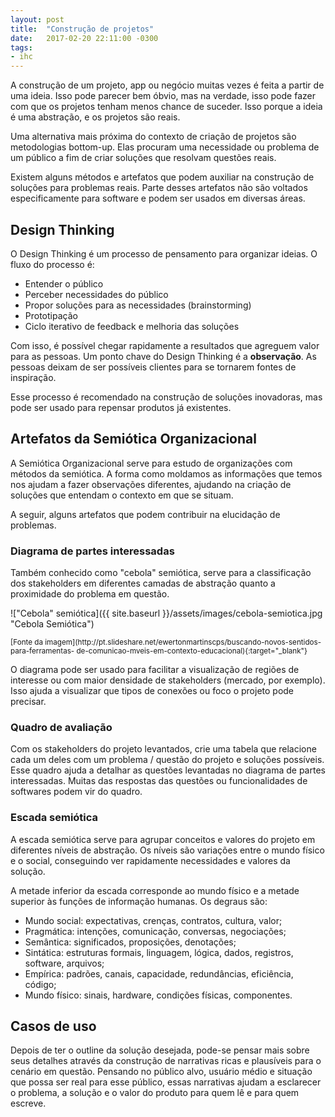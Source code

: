 ```yaml
---
layout: post
title:  "Construção de projetos"
date:   2017-02-20 22:11:00 -0300
tags:
- ihc
---
```

A construção de um projeto, app ou negócio muitas vezes é feita a partir de 
uma ideia. Isso pode parecer bem óbvio, mas na verdade, isso pode fazer com
que os projetos tenham menos chance de suceder. Isso porque a ideia é uma
abstração, e os projetos são reais.

Uma alternativa mais próxima do contexto de criação de projetos são metodologias
bottom-up. Elas procuram uma necessidade ou problema de um público a fim
de criar soluções que resolvam questões reais.

Existem alguns métodos e artefatos que podem auxiliar na construção de soluções
para problemas reais. Parte desses artefatos não são voltados especificamente
para software e podem ser usados em diversas áreas.

## Design Thinking
O Design Thinking é um processo de pensamento para organizar ideias. O fluxo do
processo é:
* Entender o público
* Perceber necessidades do público
* Propor soluções para as necessidades (brainstorming)
* Prototipação
* Ciclo iterativo de feedback e melhoria das soluções

Com isso, é possível chegar rapidamente a resultados que agreguem valor para as pessoas.
Um ponto chave do Design Thinking é a **observação**. As pessoas deixam de
ser possíveis clientes para se tornarem fontes de inspiração.

Esse processo é recomendado na construção de soluções inovadoras, mas
pode ser usado para repensar produtos já existentes.

## Artefatos da Semiótica Organizacional
A Semiótica Organizacional serve para estudo de organizações com métodos da
semiótica. A forma como moldamos as informações que temos nos ajudam
a fazer observações diferentes, ajudando na criação de soluções que entendam
o contexto em que se situam.

A seguir, alguns artefatos que podem contribuir na elucidação de problemas.

### Diagrama de partes interessadas
Também conhecido como "cebola" semiótica, serve para a classificação dos 
stakeholders em diferentes camadas de abstração quanto a proximidade do 
problema em questão.

!["Cebola" semiótica]({{ site.baseurl }}/assets/images/cebola-semiotica.jpg "Cebola Semiótica")

<small>
[Fonte da imagem](http://pt.slideshare.net/ewertonmartinscps/buscando-novos-sentidos-para-ferramentas-
de-comunicao-mveis-em-contexto-educacional){:target="_blank"}
</small>

O diagrama pode ser usado para facilitar a visualização de regiões de
interesse ou com maior densidade de stakeholders (mercado, por exemplo).
Isso ajuda a visualizar que tipos de conexões ou foco o projeto pode precisar.

### Quadro de avaliação
Com os stakeholders do projeto levantados, crie uma tabela que relacione cada
um deles com um problema / questão do projeto e soluções possíveis. Esse quadro
ajuda a detalhar as questões levantadas no diagrama de partes interessadas. Muitas
das respostas das questões ou funcionalidades de softwares podem vir do quadro.

### Escada semiótica
A escada semiótica serve para agrupar conceitos e valores do projeto em 
diferentes níveis de abstração. Os níveis são variações entre o mundo físico
e o social, conseguindo ver rapidamente necessidades e valores da solução.

A metade inferior da escada corresponde ao mundo físico e a metade superior
às funções de informação humanas. Os degraus são:

* Mundo social: expectativas, crenças, contratos, cultura, valor;
* Pragmática: intenções, comunicação, conversas, negociações;
* Semântica: significados, proposições, denotações;
* Sintática: estruturas formais, linguagem, lógica, dados, registros, software, arquivos;
* Empírica: padrões, canais, capacidade, redundâncias, eficiência, código;
* Mundo físico: sinais, hardware, condições físicas, componentes.

## Casos de uso
Depois de ter o outline da solução desejada, pode-se pensar mais sobre seus
detalhes através da construção de narrativas ricas e plausíveis para o
cenário em questão. Pensando no público alvo, usuário médio e situação
que possa ser real para esse público, essas narrativas ajudam a esclarecer
o problema, a solução e o valor do produto para quem lê e para quem escreve.
